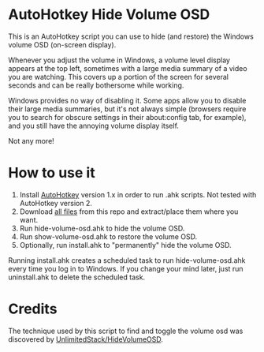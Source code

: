 # AutoHotkey Hide Volume OSD

This is an AutoHotkey script you can use to hide (and restore) the Windows volume OSD (on-screen display).

Whenever you adjust the volume in Windows, a volume level display appears at the top left, sometimes with a large media summary of a video you are watching. This covers up a portion of the screen for several seconds and can be really bothersome while working.

Windows provides no way of disabling it. Some apps allow you to disable their large media summaries, but it's not always simple (browsers require you to search for obscure settings in their about:config tab, for example), and you still have the annoying volume display itself.

Not any more!

# How to use it

1) Install [AutoHotkey](https://www.autohotkey.com/) version 1.x in order to run .ahk scripts. Not tested with AutoHotkey version 2.
2) Download [all files](https://github.com/sophice/ahk-hide-volume-osd/archive/refs/heads/main.zip) from this repo and extract/place them where you want.
3) Run hide-volume-osd.ahk to hide the volume OSD.
4) Run show-volume-osd.ahk to restore the volume OSD.
5) Optionally, run install.ahk to "permanently" hide the volume OSD.

Running install.ahk creates a scheduled task to run hide-volume-osd.ahk every time you log in to Windows. If you change your mind later, just run uninstall.ahk to delete the scheduled task.

# Credits

The technique used by this script to find and toggle the volume osd was discovered by [UnlimitedStack/HideVolumeOSD](https://github.com/UnlimitedStack/HideVolumeOSD).
